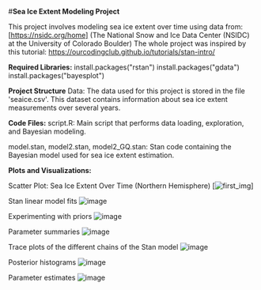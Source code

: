 
#**Sea Ice Extent Modeling Project**

This project involves modeling sea ice extent over time using data from: [https://nsidc.org/home] (The National Snow and Ice Data Center (NSIDC) at the University of Colorado Boulder)
The whole project was inspired by this tutorial: https://ourcodingclub.github.io/tutorials/stan-intro/

**Required Libraries:**
install.packages("rstan")
install.packages("gdata")
install.packages("bayesplot")

**Project Structure**
Data:
The data used for this project is stored in the file 'seaice.csv'. This dataset contains information about sea ice extent measurements over several years.

**Code Files:**
script.R: Main script that performs data loading, exploration, and Bayesian modeling.

model.stan, model2.stan, model2_GQ.stan: Stan code containing the Bayesian model used for sea ice extent estimation.

**Plots and Visualizations:**

Scatter Plot: Sea Ice Extent Over Time (Northern Hemisphere)
[![first_img](https://github.com/aljazbrodar/stan/assets/67840350/84bb7e13-15cc-4ec4-9954-0720894582b5)]

Stan linear model fits
![image](https://github.com/aljazbrodar/stan/assets/67840350/f2e9d8f8-80b7-4a49-aea1-fce4a877c701)

Experimenting with priors
![image](https://github.com/aljazbrodar/stan/assets/67840350/a81c37ca-e532-458a-830b-00d39195078a)

Parameter summaries
![image](https://github.com/aljazbrodar/stan/assets/67840350/882e406b-b8c4-4ebb-8f95-2a5792ce5602)

Trace plots of the different chains of the Stan model
![image](https://github.com/aljazbrodar/stan/assets/67840350/e8145e39-4333-4a12-b7fe-bf51d9b78ed3)

Posterior histograms
![image](https://github.com/aljazbrodar/stan/assets/67840350/3b0ea53f-544d-4acf-86b3-40ea3b6c6c36)

Parameter estimates
![image](https://github.com/aljazbrodar/stan/assets/67840350/55084eca-b664-4972-b3b1-c81783a6e9aa)

